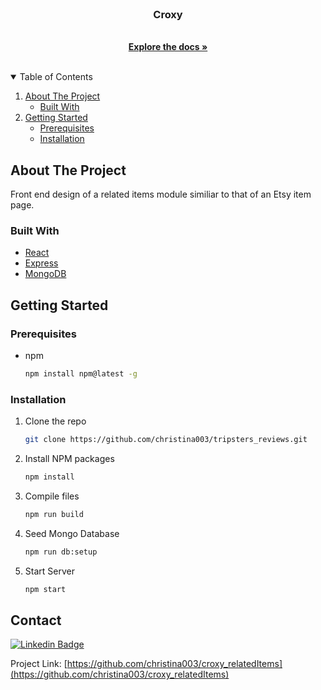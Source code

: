 <!-- PROJECT LOGO -->
<br />
<p align="center">
  </a>

  <h3 align="center">Croxy</h3>

  <p align="center">
    <br />
    <a href="https://github.com/christina003/croxy_relatedItems"
    ><strong>Explore the docs »</strong></a>
    <br />
    <br />
  </p>
</p>

<!-- TABLE OF CONTENTS -->
<details open="open">
  <summary>Table of Contents</summary>
  <ol>
    <li>
      <a href="#about-the-project">About The Project</a>
      <ul>
        <li><a href="#built-with">Built With</a></li>
      </ul>
    </li>
    <li>
      <a href="#getting-started">Getting Started</a>
      <ul>
        <li><a href="#prerequisites">Prerequisites</a></li>
        <li><a href="#installation">Installation</a></li>
      </ul>
    </li>
  </ol>
</details>

<!-- ABOUT THE PROJECT -->

## About The Project

Front end design of a related items module similiar to that of an Etsy item page. 

### Built With

- [React](https://reactjs.org/)
- [Express](http://expressjs.com/)
- [MongoDB](https://www.postgresql.org/)

<!-- GETTING STARTED -->

## Getting Started

### Prerequisites

- npm
  ```sh
  npm install npm@latest -g
  ```

### Installation

1. Clone the repo
   ```sh
   git clone https://github.com/christina003/tripsters_reviews.git
   ```
2. Install NPM packages
   ```sh
   npm install
   ```
3. Compile files
   ```sh
   npm run build
   ```
4. Seed Mongo Database
   ```sh
   npm run db:setup
   ```
5. Start Server
   ```sh
   npm start
   ```

<!-- CONTACT -->

## Contact

[![Linkedin Badge](https://img.shields.io/badge/-Christina.Santos-blue?style=flat-square&logo=Linkedin&logoColor=white&link=https://www.linkedin.com/in/csantos91/)](https://www.linkedin.com/in/csantos91/)

Project Link: [https://github.com/christina003/croxy_relatedItems](https://github.com/christina003/croxy_relatedItems)
